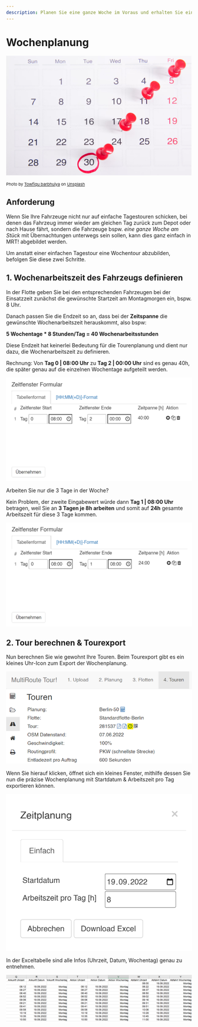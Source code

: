 ```yaml
---
description: Planen Sie eine ganze Woche im Voraus und erhalten Sie einen detaillierten Plan, wer wann wo hinfahren muss.
---
```


# Wochenplanung

![Wochenplanungen mit MultiRoute Tour!](assets/Wochenplanung.png)

<div style="font-size: 11px">Photo by <a href="https://unsplash.com/de/@towfiqu999999">Towfiqu barbhuiya</a> on <a href="https://unsplash.com/de/fotos/einen-kalender-mit-daran-angehefteten-roten-druckknopfen-bwOAixLG0uc">Unsplash</a></div>

## Anforderung 
Wenn Sie Ihre Fahrzeuge nicht nur auf einfache Tagestouren schicken, bei denen das Fahrzeug immer wieder am gleichen Tag zurück zum Depot oder nach Hause fährt, sondern die Fahrzeuge bspw. *eine ganze Woche am Stück* mit Übernachtungen unterwegs sein sollen, kann dies ganz einfach in MRT! abgebildet werden. 

Um anstatt einer einfachen Tagestour eine Wochentour abzubilden, befolgen Sie diese zwei Schritte.

## 1. Wochenarbeitszeit des Fahrzeugs definieren 

In der Flotte geben Sie bei den entsprechenden Fahrzeugen bei der Einsatzzeit zunächst die gewünschte Startzeit am Montagmorgen ein, bspw. 8 Uhr. 

Danach passen Sie die Endzeit so an, dass bei der **Zeitspanne** die gewünschte Wochenarbeitszeit herauskommt, also bspw:

**5 Wochentage * 8 Stunden/Tag = 40 Wochenarbeitsstunden**

Diese Endzeit hat keinerlei Bedeutung für die Tourenplanung und dient nur dazu, die Wochenarbeitszeit zu definieren. 

Rechnung: Von **Tag 0 | 08:00 Uhr** zu **Tag 2 | 00:00 Uhr** sind es genau 40h, die später genau auf die einzelnen Wochentage aufgeteilt werden. 

![](assets/wochenplanung-40h.png)

Arbeiten Sie nur die 3 Tage in der Woche?

Kein Problem, der zweite Eingabewert würde dann **Tag 1 | 08:00 Uhr** betragen, weil Sie an **3 Tagen je 8h arbeiten** und somit auf **24h** gesamte Arbeitszeit für diese 3 Tage kommen.

![](assets/wochenplanung-24h.png)

## 2. Tour berechnen & Tourexport

Nun berechnen Sie wie gewohnt Ihre Touren. Beim Tourexport gibt es ein kleines Uhr-Icon zum Export der Wochenplanung. 

![](assets/wochenplanung-export.png)

Wenn Sie hierauf klicken, öffnet sich ein kleines Fenster, mithilfe dessen Sie nun die präzise Wochenplanung mit Startdatum & Arbeitszeit pro Tag exportieren können. 

![](assets/wochenplanung-excel.png)

In der Exceltabelle sind alle Infos (Uhrzeit, Datum, Wochentag) genau zu entnehmen.

![](assets/wochenplanung-excelexport.png)


